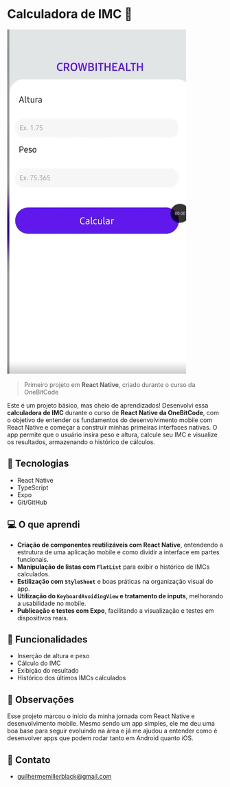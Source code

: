 # Calculadora de IMC 📱

![preview](./preview.jpeg)

> Primeiro projeto em **React Native**, criado durante o curso da OneBitCode

Este é um projeto básico, mas cheio de aprendizados! Desenvolvi essa **calculadora de IMC** durante o curso de **React Native da OneBitCode**, com o objetivo de entender os fundamentos do desenvolvimento mobile com React Native e começar a construir minhas primeiras interfaces nativas. O app permite que o usuário insira peso e altura, calcule seu IMC e visualize os resultados, armazenando o histórico de cálculos.

## 🚀 Tecnologias

* React Native
* TypeScript
* Expo
* Git/GitHub

## 💻 O que aprendi

* **Criação de componentes reutilizáveis com React Native**, entendendo a estrutura de uma aplicação mobile e como dividir a interface em partes funcionais.
* **Manipulação de listas com `FlatList`** para exibir o histórico de IMCs calculados.
* **Estilização com `StyleSheet`** e boas práticas na organização visual do app.
* **Utilização do `KeyboardAvoidingView` e tratamento de inputs**, melhorando a usabilidade no mobile.
* **Publicação e testes com Expo**, facilitando a visualização e testes em dispositivos reais.

## 📲 Funcionalidades

* Inserção de altura e peso
* Cálculo do IMC
* Exibição do resultado
* Histórico dos últimos IMCs calculados

## 📝 Observações

Esse projeto marcou o início da minha jornada com React Native e desenvolvimento mobile. Mesmo sendo um app simples, ele me deu uma boa base para seguir evoluindo na área e já me ajudou a entender como é desenvolver apps que podem rodar tanto em Android quanto iOS.

## 📨 Contato

* [guilhermemillerblack@gmail.com](mailto:guilhermemillerblack@gmail.com)